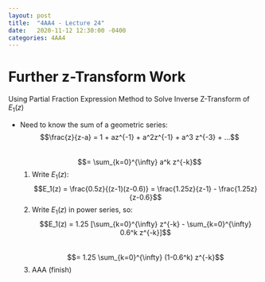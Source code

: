 ```yaml
---
layout: post
title:  "4AA4 - Lecture 24"
date:   2020-11-12 12:30:00 -0400
categories: 4AA4
---
```


Further z-Transform Work
===

Using Partial Fraction Expression Method to Solve Inverse Z-Transform of $E_1(z)$
- Need to know the sum of a geometric series:  
$$\frac{z}{z-a} = 1 + az^{-1} + a^2z^{-1} + a^3 z^{-3} + ...$$  
$$= \sum_{k=0}^{\infty} a^k z^{-k}$$  
    1. Write $E_1(z)$:  
    $$E_1(z) = \frac{0.5z}{(z-1)(z-0.6)} = \frac{1.25z}{z-1} - \frac{1.25z}{z-0.6}$$  
    2. Write $E_1(z)$ in power series, so:  
    $$E_1(z) = 1.25 [\sum_{k=0}^{\infty} z^{-k} - \sum_{k=0}^{\infty} 0.6^k z^{-k}]$$  
    $$= 1.25 \sum_{k=0}^{\infty} (1-0.6^k) z^{-k}$$  
    3. AAA (finish)
